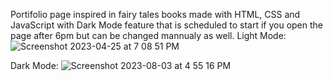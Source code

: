 Portifolio page inspired in fairy tales books made with HTML, CSS and JavaScript with Dark Mode feature that is scheduled to start if you open the page after 6pm but can be changed mannualy as well. 
Light Mode: 
![Screenshot 2023-04-25 at 7 08 51 PM](https://github.com/ssambinelli/portfolio/assets/86628492/3c4d8e71-7e46-45c0-8799-546036f055a5)

Dark Mode:
![Screenshot 2023-08-03 at 4 55 16 PM](https://github.com/ssambinelli/portfolio/assets/86628492/565a1102-2f07-4da9-845b-4a6a4723015e)
